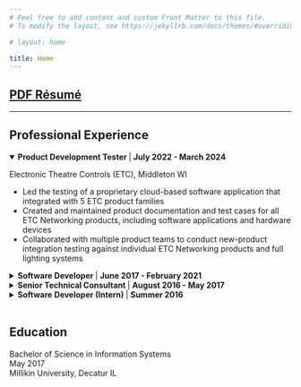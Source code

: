 ```yaml
---
# Feel free to add content and custom Front Matter to this file.
# To modify the layout, see https://jekyllrb.com/docs/themes/#overriding-theme-defaults

# layout: home

title: Home
---
```


<h2><a href="assets/eric_johnson_resume.pdf">PDF Résumé</a></h2>

---

## Professional Experience

<details open>
<summary><strong>Product Development Tester </strong> | <b>July 2022 - March 2024</b></summary>

Electronic Theatre Controls (ETC), Middleton WI<br>

<ul>
	<li>Led the testing of a proprietary cloud-based software application that integrated with 5
ETC product families</li>
	<li>Created and maintained product documentation and test cases for all ETC Networking
products, including software applications and hardware devices</li>
	<li>Collaborated with multiple product teams to conduct new-product integration testing
against individual ETC Networking products and full lighting systems</li>
</ul>

</details>


<details>
<summary><strong>Software Developer </strong>| <b>June 2017 - February 2021</b></summary>

State Farm Insurance, Bloomington IL<br>

<ul>
	<li>Instructed 67 State Farm development teams on their platform migration to one of Pivotal
Cloud Foundry or AWS, with a focus on cloud native application design</li>
	<li>Researched, deployed, and released an open-source Q&A tool to the Kubernetes platform
to provide a channel for development and platform migration support</li>
	<li>Updated and maintained a Java & ReactJS-based web application that integrates with the
National Insurance Producer Registry and serves ~140,000 users</li>
	<li>Developed a Java-based application to automate a test environment provisioning process,
shortening it from 8-12 weeks to 48 hours</li>
	<li>Volunteered as a mentor for courses which taught 40 State Farm employees enough
HTML, CSS, jQuery, and Bootstrap to prototype their own web applications</li>
</ul>

</details>


<details>
<summary><strong>Senior Technical Consultant </strong>| <b>August 2016 - May 2017</b></summary>

Millikin University Performance Consulting (MUPC), Decatur IL<br>

<ul>
	<li>Co-founded a student-run IT consulting company that served 8 local businesses in its first
year</li>
	<li>Researched, configured, and installed a timeclock application for a family owned and
operated farm, including custom user documentation</li>
	<li>Updated the rules and design of a Microsoft Access database based on the requirements
of the Department of Housing and Urban Development, reducing the total time of Decatur's
Point-in-Time count from 6 days to 6 hours</li>
</ul>

</details>

<details>
<summary><strong>Software Developer (Intern) </strong>| <b>Summer 2016</b></summary>

State Farm Insurance, Bloomington IL

</details>

<br>

## Education

Bachelor of Science in Information Systems  
May 2017  
Millikin University, Decatur IL  